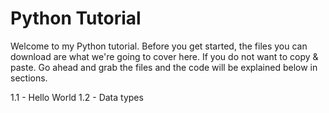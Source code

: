 Python Tutorial 
===============

Welcome to my Python tutorial. Before you get started, the files you can download are what we're going to cover here.
If you do not want to copy & paste. Go ahead and grab the files and the code will be explained below in sections.

1.1 - Hello World
1.2 - Data types
